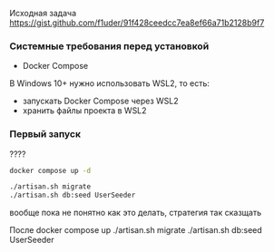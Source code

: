 Исходная задача https://gist.github.com/f1uder/91f428ceedcc7ea8ef66a71b2128b9f7


### Системные требования перед установкой
- Docker Compose

В Windows 10+ нужно использовать WSL2, то есть:
- запускать Docker Compose через WSL2
- хранить файлы проекта в WSL2


### Первый запуск
????
```bash
docker compose up -d

./artisan.sh migrate
./artisan.sh db:seed UserSeeder
```
вообще пока не понятно как это делать, стратегия так сказщать

После docker compose up
./artisan.sh migrate
./artisan.sh db:seed UserSeeder